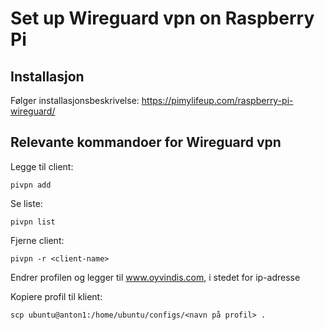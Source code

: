 # Set up Wireguard vpn on Raspberry Pi

## Installasjon
Følger installasjonsbeskrivelse: https://pimylifeup.com/raspberry-pi-wireguard/

## Relevante kommandoer for Wireguard vpn

Legge til client:
```
pivpn add
```

Se liste:
```
pivpn list
```

Fjerne client:
```
pivpn -r <client-name>
```

Endrer profilen og legger til www.oyvindis.com, i stedet for ip-adresse

Kopiere profil til klient:
```
scp ubuntu@anton1:/home/ubuntu/configs/<navn på profil> .
```